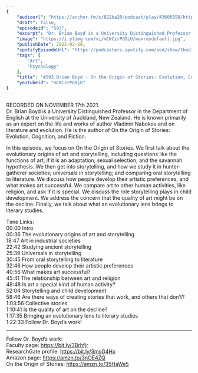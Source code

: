 ```yaml
---
{
	"audiourl": "https://anchor.fm/s/822ba20/podcast/play/43606858/https%3A%2F%2Fd3ctxlq1ktw2nl.cloudfront.net%2Fstaging%2F2021-10-19%2Fddc08f47-0810-8bb6-82f8-6d30381bc5c7.m4a",
	"draft": false,
	"episodeid": "593",
	"excerpt": "Dr. Brian Boyd is a University Distinguished Professor in the Department of English at the University of Auckland, New Zealand. He is known primarily as an expert on the life and works of author Vladimir Nabokov and on literature and evolution. He is the author of On the Origin of Stories: Evolution, Cognition, and Fiction. ",
	"image": "https://i.ytimg.com/vi/mCKCzrPG9jU/maxresdefault.jpg",
	"publishDate": 2022-02-28,
	"spotifyEpisodeUrl": "https://podcasters.spotify.com/pod/show/thedissenter/episodes/593-Brian-Boyd---On-the-Origin-of-Stories-Evolution--Cognition--and-Fiction-e1ah9ca",
	"tags": [
		"Art",
		"Psychology"
	],
	"title": "#593 Brian Boyd - On the Origin of Stories: Evolution, Cognition, and Fiction",
	"youtubeid": "mCKCzrPG9jU"
}
---
```

RECORDED ON NOVEMBER 17th 2021.  
Dr. Brian Boyd is a University Distinguished Professor in the Department of English at the University of Auckland, New Zealand. He is known primarily as an expert on the life and works of author Vladimir Nabokov and on literature and evolution. He is the author of On the Origin of Stories: Evolution, Cognition, and Fiction. 

In this episode, we focus on On the Origin of Stories. We first talk about the evolutionary origins of art and storytelling, including questions like the functions of art; if it is an adaptation; sexual selection; and the savannah hypothesis. We then get into storytelling, and how we study it in hunter-gatherer societies; universals in storytelling; and comparing oral storytelling to literature. We discuss how people develop their artistic preferences, and what makes art successful. We compare art to other human activities, like religion, and ask if it is special. We discuss the role storytelling plays in child development. We address the concern that the quality of art might be on the decline. Finally, we talk about what an evolutionary lens brings to literary studies.

Time Links:  
<time>00:00</time> Intro  
<time>00:36</time> The evolutionary origins of art and storytelling  
<time>18:47</time> Art in industrial societies  
<time>22:42</time> Studying ancient storytelling  
<time>25:39</time> Universals in storytelling  
<time>30:45</time> From oral storytelling to literature  
<time>32:46</time> How people develop their artistic preferences  
<time>40:56</time> What makes art successful?  
<time>45:41</time> The relationship between art and religion  
<time>48:48</time> Is art a special kind of human activity?  
<time>52:04</time> Storytelling and child development  
<time>58:46</time> Are there ways of creating stories that work, and others that don’t?  
<time>1:03:56</time> Collective stories  
<time>1:10:41</time> Is the quality of art on the decline?  
<time>1:17:35</time> Bringing an evolutionary lens to literary studies  
<time>1:22:33</time> Follow Dr. Boyd’s work!

---

Follow Dr. Boyd’s work:  
Faculty page: https://bit.ly/3Brhfjr  
ResearchGate profile: https://bit.ly/3msG4Hx  
Amazon page: https://amzn.to/3nOE4ZQ  
On the Origin of Stories: https://amzn.to/35HaWe5
